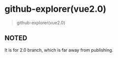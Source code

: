 # github-explorer(vue2.0)

> github-explorer(vue2.0)

## NOTED
It is for 2.0 branch, which is far away from publishing.
